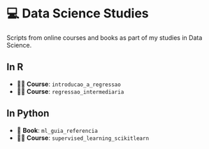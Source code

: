# :computer: Data Science Studies


Scripts from online courses and books as part of my studies in Data Science.

## In R
- 👩‍💻 **Course**: `introducao_a_regressao`
- 👩‍💻 **Course**: `regressao_intermediaria`

## In Python
- 📘 **Book**: `ml_guia_referencia`
- 👩‍💻 **Course**: `supervised_learning_scikitlearn`


